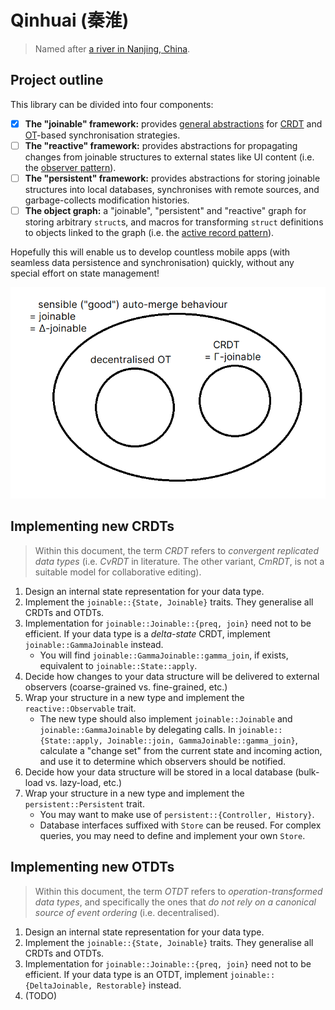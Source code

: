 # Qinhuai (秦淮)

> Named after [a river in Nanjing, China](https://en.wikipedia.org/wiki/Qinhuai_River).

## Project outline

This library can be divided into four components:

- [x] **The "joinable" framework:** provides [general abstractions](docs/state-management-theory.pdf) for [CRDT](https://en.wikipedia.org/wiki/Conflict-free_replicated_data_type) and [OT](https://en.wikipedia.org/wiki/Operational_transformation)-based synchronisation strategies.
- [ ] **The "reactive" framework:** provides abstractions for propagating changes from joinable structures to external states like UI content (i.e. the [observer pattern](https://en.wikipedia.org/wiki/Observer_pattern)).
- [ ] **The "persistent" framework:** provides abstractions for storing joinable structures into local databases, synchronises with remote sources, and garbage-collects modification histories.
- [ ] **The object graph:** a "joinable", "persistent" and "reactive" graph for storing arbitrary `struct`s, and macros for transforming `struct` definitions to objects linked to the graph (i.e. the [active record pattern](https://en.wikipedia.org/wiki/Active_record_pattern)).

Hopefully this will enable us to develop countless mobile apps (with seamless data persistence and synchronisation) quickly, without any special effort on state management!

![A random picture](docs/ot-crdt.png)

## Implementing new CRDTs

> Within this document, the term *CRDT* refers to *convergent replicated data types* (i.e. *CvRDT* in literature. The other variant, *CmRDT*, is not a suitable model for collaborative editing).

1. Design an internal state representation for your data type.
2. Implement the `joinable::{State, Joinable}` traits. They generalise all CRDTs and OTDTs.
3. Implementation for `joinable::Joinable::{preq, join}` need not to be efficient. If your data type is a *delta-state* CRDT, implement `joinable::GammaJoinable` instead.
   - You will find `joinable::GammaJoinable::gamma_join`, if exists, equivalent to `joinable::State::apply`.
4. Decide how changes to your data structure will be delivered to external observers (coarse-grained vs. fine-grained, etc.)
5. Wrap your structure in a new type and implement the `reactive::Observable` trait.
   - The new type should also implement `joinable::Joinable` and `joinable::GammaJoinable` by delegating calls. In `joinable::{State::apply, Joinable::join, GammaJoinable::gamma_join}`, calculate a "change set" from the current state and incoming action, and use it to determine which observers should be notified.
6. Decide how your data structure will be stored in a local database (bulk-load vs. lazy-load, etc.)
7. Wrap your structure in a new type and implement the `persistent::Persistent` trait.
   - You may want to make use of `persistent::{Controller, History}`.
   - Database interfaces suffixed with `Store` can be reused. For complex queries, you may need to define and implement your own `Store`.

## Implementing new OTDTs

> Within this document, the term *OTDT* refers to *operation-transformed data types*, and specifically the ones that *do not rely on a canonical source of event ordering* (i.e. decentralised).

1. Design an internal state representation for your data type.
2. Implement the `joinable::{State, Joinable}` traits. They generalise all CRDTs and OTDTs.
3. Implementation for `joinable::Joinable::{preq, join}` need not to be efficient. If your data type is an OTDT, implement `joinable::{DeltaJoinable, Restorable}` instead.
4. (TODO)
